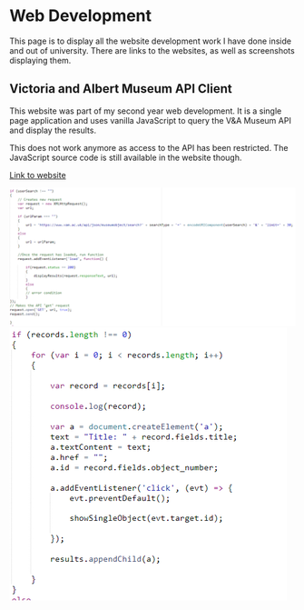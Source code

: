 # Web Development

This page is to display all the website development work I have done inside and out of university.
There are links to the websites, as well as screenshots displaying them.

## Victoria and Albert Museum API Client

This website was part of my second year web development. It is a single page application and uses vanilla JavaScript to query the V&A Museum API and display the results.

This does not work anymore as access to the API has been restricted. The JavaScript source code is still available in the website though.

[Link to website](https://jb1930.brighton.domains/CI527/Assignment1/index.html)

![Image](/images/V&ACode1.jpg) ![Image](/images/V&ACode2.jpg)
